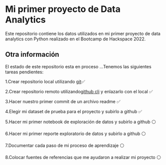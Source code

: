 # Mi primer proyecto de Data Analytics

Este repositorio contiene los datos utilizados en mi primer proyecto de data analytics con Python realizado en el Bootcamp de Hackspace 2022.

## Otra información

El estado de este repositorio esta en proceso ...Tenemos las siguientes tareas pendientes:

1.Crear repositorio local utilizando [git](https://git-scm.com/download)✅                             

2.Crear repositorio remoto utilizando[github cli](https://cli.github.com/) y enlazarlo con el local ✅     

3.Hacer nuestro primer commit de un archivo readme ✅                                               

4.Elegir mi dataset de prueba para el proyecto y subirlo a github ✅                          

5.Hacer mi primer notebook de exploración de datos y subirlo a github ⚪                                

6.Hacer mi primer reporte exploratorio de datos y subirlo a github ⚪                                 
                 
7.Documentar cada paso de mi proceso de aprendizaje ⚪

8.Colocar fuentes de referencias que me ayudaron a realizar mi proyecto ⚪   
